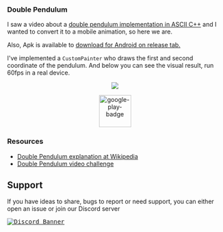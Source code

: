 ### Double Pendulum

I saw a video about a [double pendulum implementation in ASCII C++](https://www.youtube.com/watch?v=DMOK5BS6KJw) and I wanted to convert it to a mobile animation, so here we are.

Also, Apk is available to [download for Android on release tab.](https://github.com/LaksCastro/pendulum/releases)

I've implemented a `CustomPainter` who draws the first and second coordinate of the pendulum. And below you can see the visual result, run 60fps in a real device.

<p align="center">
  <kbd>
    <img src="https://user-images.githubusercontent.com/51419598/138587615-53b61319-9b4f-4aa6-a6ae-96be017df168.gif" align="center">
  </kbd>
</p>

<p align="center">
  <a href="https://play.google.com/store/apps/details?id=io.lakscastro.pendulum">
    <img alt="google-play-badge" height="75" src="https://user-images.githubusercontent.com/51419598/144630460-8168c7cb-a608-4119-be00-ccc45452f7e7.png">
  </a>
</p>


### Resources

- [Double Pendulum explanation at Wikipedia](https://en.wikipedia.org/wiki/Double_pendulum)
- [Double Pendulum video challenge](https://www.youtube.com/watch?v=uWzPe_S-RVE)

## Support

If you have ideas to share, bugs to report or need support, you can either open an issue or join our Discord server

<a href="https://discord.gg/86GDERXZNS">
  <kbd><img src="https://discordapp.com/api/guilds/771498135188799500/widget.png?style=banner2" alt="Discord Banner"/></kbd>
</a>
